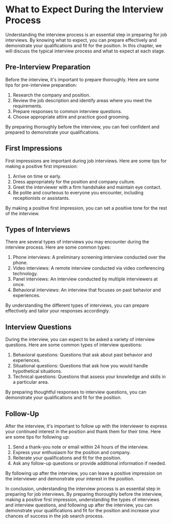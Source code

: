 What to Expect During the Interview Process
===========================================================================================

Understanding the interview process is an essential step in preparing for job interviews. By knowing what to expect, you can prepare effectively and demonstrate your qualifications and fit for the position. In this chapter, we will discuss the typical interview process and what to expect at each stage.

Pre-Interview Preparation
-------------------------

Before the interview, it's important to prepare thoroughly. Here are some tips for pre-interview preparation:

1. Research the company and position.
2. Review the job description and identify areas where you meet the requirements.
3. Prepare responses to common interview questions.
4. Choose appropriate attire and practice good grooming.

By preparing thoroughly before the interview, you can feel confident and prepared to demonstrate your qualifications.

First Impressions
-----------------

First impressions are important during job interviews. Here are some tips for making a positive first impression:

1. Arrive on time or early.
2. Dress appropriately for the position and company culture.
3. Greet the interviewer with a firm handshake and maintain eye contact.
4. Be polite and courteous to everyone you encounter, including receptionists or assistants.

By making a positive first impression, you can set a positive tone for the rest of the interview.

Types of Interviews
-------------------

There are several types of interviews you may encounter during the interview process. Here are some common types:

1. Phone interviews: A preliminary screening interview conducted over the phone.
2. Video interviews: A remote interview conducted via video conferencing technology.
3. Panel interviews: An interview conducted by multiple interviewers at once.
4. Behavioral interviews: An interview that focuses on past behavior and experiences.

By understanding the different types of interviews, you can prepare effectively and tailor your responses accordingly.

Interview Questions
-------------------

During the interview, you can expect to be asked a variety of interview questions. Here are some common types of interview questions:

1. Behavioral questions: Questions that ask about past behavior and experiences.
2. Situational questions: Questions that ask how you would handle hypothetical situations.
3. Technical questions: Questions that assess your knowledge and skills in a particular area.

By preparing thoughtful responses to interview questions, you can demonstrate your qualifications and fit for the position.

Follow-Up
---------

After the interview, it's important to follow up with the interviewer to express your continued interest in the position and thank them for their time. Here are some tips for following up:

1. Send a thank-you note or email within 24 hours of the interview.
2. Express your enthusiasm for the position and company.
3. Reiterate your qualifications and fit for the position.
4. Ask any follow-up questions or provide additional information if needed.

By following up after the interview, you can leave a positive impression on the interviewer and demonstrate your interest in the position.

In conclusion, understanding the interview process is an essential step in preparing for job interviews. By preparing thoroughly before the interview, making a positive first impression, understanding the types of interviews and interview questions, and following up after the interview, you can demonstrate your qualifications and fit for the position and increase your chances of success in the job search process.
